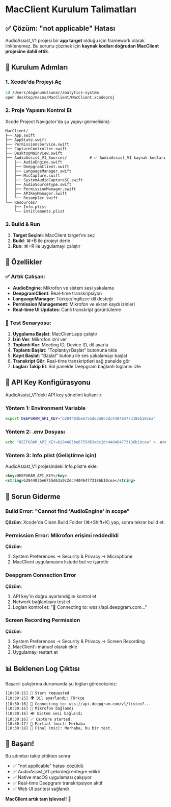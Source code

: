 # MacClient Kurulum Talimatları

## ✅ Çözüm: "not applicable" Hatası

AudioAssist_V1 projesi bir **app target** olduğu için framework olarak linklenemez. Bu sorunu çözmek için **kaynak kodları doğrudan MacClient projesine dahil ettik**.

## 🚀 Kurulum Adımları

### 1. Xcode'da Projeyi Aç
```bash
cd /Users/doganumutsunar/analytics-system
open desktop/macos/MacClient/MacClient.xcodeproj
```

### 2. Proje Yapısını Kontrol Et
Xcode Project Navigator'da şu yapıyı görmelisiniz:

```
MacClient/
├── App.swift
├── AppState.swift
├── PermissionsService.swift
├── CaptureController.swift
├── DesktopMainView.swift
├── AudioAssist_V1_Sources/          # ✅ AudioAssist_V1 kaynak kodları
│   ├── AudioEngine.swift
│   ├── DeepgramClient.swift
│   ├── LanguageManager.swift
│   ├── MicCapture.swift
│   ├── SystemAudioCaptureSC.swift
│   ├── AudioSourceType.swift
│   ├── PermissionManager.swift
│   ├── APIKeyManager.swift
│   └── Resampler.swift
└── Resources/
    ├── Info.plist
    └── Entitlements.plist
```

### 3. Build & Run
1. **Target Seçimi**: MacClient target'ını seç
2. **Build**: ⌘+B ile projeyi derle
3. **Run**: ⌘+R ile uygulamayı çalıştır

## 🔧 Özellikler

### ✅ Artık Çalışan:
- **AudioEngine**: Mikrofon ve sistem sesi yakalama
- **DeepgramClient**: Real-time transkripsiyon
- **LanguageManager**: Türkçe/İngilizce dil desteği
- **Permission Management**: Mikrofon ve ekran kaydı izinleri
- **Real-time UI Updates**: Canlı transkript görüntüleme

### 🎯 Test Senaryosu:
1. **Uygulama Başlat**: MacClient.app çalıştır
2. **İzin Ver**: Mikrofon izni ver
3. **Toplantı Kur**: Meeting ID, Device ID, dil ayarla
4. **Toplantı Başlat**: "Toplantıyı Başlat" butonuna tıkla
5. **Kayıt Başlat**: "Başlat" butonu ile ses yakalamayı başlat
6. **Transkript Gör**: Real-time transkriptleri sağ panelde gör
7. **Logları Takip Et**: Sol panelde Deepgram bağlantı loglarını izle

## 🔑 API Key Konfigürasyonu

AudioAssist_V1'deki API key yönetimi kullanılır:

### Yöntem 1: Environment Variable
```bash
export DEEPGRAM_API_KEY="b284403be6755d63a0c2dc440464773186b10cea"
```

### Yöntem 2: .env Dosyası
```bash
echo "DEEPGRAM_API_KEY=b284403be6755d63a0c2dc440464773186b10cea" > .env
```

### Yöntem 3: Info.plist (Geliştirme için)
AudioAssist_V1 projesindeki Info.plist'e ekle:
```xml
<key>DEEPGRAM_API_KEY</key>
<string>b284403be6755d63a0c2dc440464773186b10cea</string>
```

## 🐛 Sorun Giderme

### Build Error: "Cannot find 'AudioEngine' in scope"
**Çözüm**: Xcode'da Clean Build Folder (⌘+Shift+K) yap, sonra tekrar build et.

### Permission Error: Mikrofon erişimi reddedildi
**Çözüm**: 
1. System Preferences → Security & Privacy → Microphone
2. MacClient uygulamasını listede bul ve işaretle

### Deepgram Connection Error
**Çözüm**:
1. API key'in doğru ayarlandığını kontrol et
2. Network bağlantısını test et
3. Logları kontrol et: "🔗 Connecting to: wss://api.deepgram.com..."

### Screen Recording Permission
**Çözüm**:
1. System Preferences → Security & Privacy → Screen Recording  
2. MacClient'ı manuel olarak ekle
3. Uygulamayı restart et

## 📊 Beklenen Log Çıktısı

Başarılı çalıştırma durumunda şu logları göreceksiniz:

```
[10:30:15] 🚀 Start requested
[10:30:15] 🌍 Dil ayarlandı: Türkçe
[10:30:16] 🔗 Connecting to: wss://api.deepgram.com/v1/listen?...
[10:30:16] 🎤 Mikrofon bağlandı
[10:30:16] 🔊 Sistem sesi bağlandı
[10:30:16] ✅ Capture started.
[10:30:17] 📝 Partial (mic): Merhaba
[10:30:18] 📝 Final (mic): Merhaba, bu bir test.
```

## 🎉 Başarı!

Bu adımları takip ettikten sonra:
- ✅ "not applicable" hatası çözüldü
- ✅ AudioAssist_V1 çekirdeği entegre edildi  
- ✅ Native macOS uygulaması çalışıyor
- ✅ Real-time Deepgram transkripsiyon aktif
- ✅ Web UI paritesi sağlandı

**MacClient artık tam işlevsel!** 🚀
